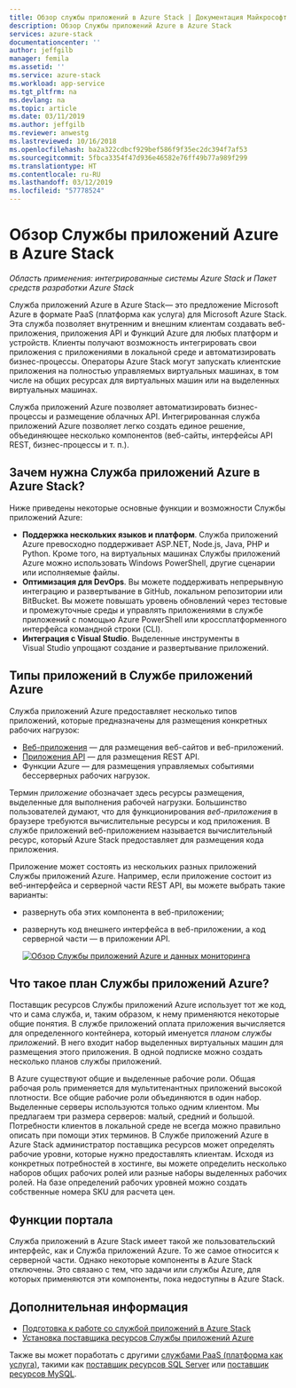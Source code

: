```yaml
---
title: Обзор службы приложений в Azure Stack | Документация Майкрософт
description: Обзор Службы приложений Azure в Azure Stack
services: azure-stack
documentationcenter: ''
author: jeffgilb
manager: femila
ms.assetid: ''
ms.service: azure-stack
ms.workload: app-service
ms.tgt_pltfrm: na
ms.devlang: na
ms.topic: article
ms.date: 03/11/2019
ms.author: jeffgilb
ms.reviewer: anwestg
ms.lastreviewed: 10/16/2018
ms.openlocfilehash: ba2a322cdbcf929bef586f9f35ec2dc394f7af53
ms.sourcegitcommit: 5fbca3354f47d936e46582e76ff49b77a989f299
ms.translationtype: HT
ms.contentlocale: ru-RU
ms.lasthandoff: 03/12/2019
ms.locfileid: "57778524"
---
```

# <a name="app-service-on-azure-stack-overview"></a>Обзор Службы приложений Azure в Azure Stack

*Область применения: интегрированные системы Azure Stack и Пакет средств разработки Azure Stack*

Служба приложений Azure в Azure Stack— это предложение Microsoft Azure в формате PaaS (платформа как услуга) для Microsoft Azure Stack. Эта служба позволяет внутренним и внешним клиентам создавать веб-приложения, приложения API и Функций Azure для любых платформ и устройств. Клиенты получают возможность интегрировать свои приложения с приложениями в локальной среде и автоматизировать бизнес-процессы. Операторы Azure Stack могут запускать клиентские приложения на полностью управляемых виртуальных машинах, в том числе на общих ресурсах для виртуальных машин или на выделенных виртуальных машинах.

Служба приложений Azure позволяет автоматизировать бизнес-процессы и размещение облачных API. Интегрированная служба приложений Azure позволяет легко создать единое решение, объединяющее несколько компонентов (веб-сайты, интерфейсы API REST, бизнес-процессы и т. п.).

## <a name="why-offer-azure-app-service-on-azure-stack"></a>Зачем нужна Служба приложений Azure в Azure Stack?

Ниже приведены некоторые основные функции и возможности Службы приложений Azure:

- **Поддержка нескольких языков и платформ**. Служба приложений Azure превосходно поддерживает ASP.NET, Node.js, Java, PHP и Python. Кроме того, на виртуальных машинах Службы приложений Azure можно использовать Windows PowerShell, другие сценарии или исполняемые файлы.
- **Оптимизация для DevOps**. Вы можете поддерживать непрерывную интеграцию и развертывание в GitHub, локальном репозитории или BitBucket. Вы можете повышать уровень обновлений через тестовые и промежуточные среды и управлять приложениями в службе приложений с помощью Azure PowerShell или кроссплатформенного интерфейса командной строки (CLI).
- **Интеграция с Visual Studio**. Выделенные инструменты в Visual Studio упрощают создание и развертывание приложений.

## <a name="app-types-in-app-service"></a>Типы приложений в Службе приложений Azure

Служба приложений Azure предоставляет несколько типов приложений, которые предназначены для размещения конкретных рабочих нагрузок:

- [Веб-приложения](../app-service/overview.md) — для размещения веб-сайтов и веб-приложений.
- [Приложения API](../app-service/overview.md) — для размещения REST API.
- Функции Azure — для размещения управляемых событиями бессерверных рабочих нагрузок.

Термин *приложение* обозначает здесь ресурсы размещения, выделенные для выполнения рабочей нагрузки. Большинство пользователей думают, что для функционирования *веб-приложения* в браузере требуются вычислительные ресурсы и код приложения. В службе приложений веб-приложением называется вычислительный ресурс, который Azure Stack предоставляет для размещения кода приложения.

Приложение может состоять из нескольких разных приложений Службы приложений Azure. Например, если приложение состоит из веб-интерфейса и серверной части REST API, вы можете выбрать такие варианты:

- развернуть оба этих компонента в веб-приложении;
- развернуть код внешнего интерфейса в веб-приложении, а код серверной части — в приложении API.

   [![Обзор Службы приложений Azure и данных мониторинга](media/azure-stack-app-service-overview/image01.png "App Service overview with monitoring data")](media/azure-stack-app-service-overview/image01.png#lightbox)

## <a name="what-is-an-app-service-plan"></a>Что такое план Службы приложений Azure?

Поставщик ресурсов Службы приложений Azure использует тот же код, что и сама служба, и, таким образом, к нему применяются некоторые общие понятия. В службе приложений оплата приложения вычисляется для определенного контейнера, который именуется *планом службы приложений*. В него входит набор выделенных виртуальных машин для размещения этого приложения. В одной подписке можно создать несколько планов службы приложений.

В Azure существуют общие и выделенные рабочие роли. Общая рабочая роль применяется для мультитенантных приложений высокой плотности. Все общие рабочие роли объединяются в один набор. Выделенные серверы используются только одним клиентом. Мы предлагаем три размера серверов: малый, средний и большой. Потребности клиентов в локальной среде не всегда можно правильно описать при помощи этих терминов. В Службе приложений Azure в Azure Stack администратор поставщика ресурсов может определять рабочие уровни, которые нужно предоставлять клиентам. Исходя из конкретных потребностей в хостинге, вы можете определить несколько наборов общих рабочих ролей или разные наборы выделенных рабочих ролей. На базе определений рабочих уровней можно создать собственные номера SKU для расчета цен.

## <a name="portal-features"></a>Функции портала

Служба приложений в Azure Stack имеет такой же пользовательский интерфейс, как и Служба приложений Azure. То же самое относится к серверной части. Однако некоторые компоненты в Azure Stack отключены. Это связано с тем, что задачи или службы Azure, для которых применяются эти компоненты, пока недоступны в Azure Stack.

## <a name="next-steps"></a>Дополнительная информация

- [Подготовка к работе со службой приложений в Azure Stack](azure-stack-app-service-before-you-get-started.md)
- [Установка поставщика ресурсов Службы приложений Azure](azure-stack-app-service-deploy.md)

Также вы может поработать с другими [службами PaaS (платформа как услуга)](azure-stack-tools-paas-services.md), такими как [поставщик ресурсов SQL Server](azure-stack-sql-resource-provider-deploy.md) или [поставщик ресурсов MySQL](azure-stack-mysql-resource-provider-deploy.md).
